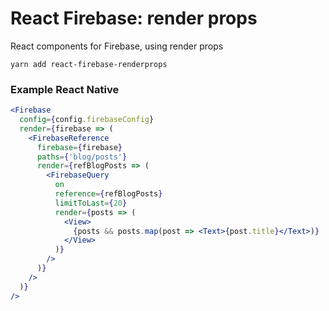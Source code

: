 # React Firebase: render props
React components for Firebase, using render props

```
yarn add react-firebase-renderprops
```

### Example React Native
```jsx harmony
<Firebase
  config={config.firebaseConfig}
  render={firebase => (
    <FirebaseReference
      firebase={firebase}
      paths={'blog/posts'}
      render={refBlogPosts => (
        <FirebaseQuery
          on
          reference={refBlogPosts}
          limitToLast={20}
          render={posts => (
            <View>
              {posts && posts.map(post => <Text>{post.title}</Text>)}
            </View>
          )}
        />
      )}
    />          
  )}
/>
```



 